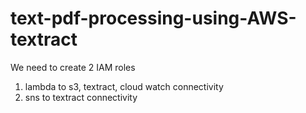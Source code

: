 # text-pdf-processing-using-AWS-textract

We need to create 2 IAM roles
1. lambda to s3, textract, cloud watch connectivity
2. sns to textract connectivity
